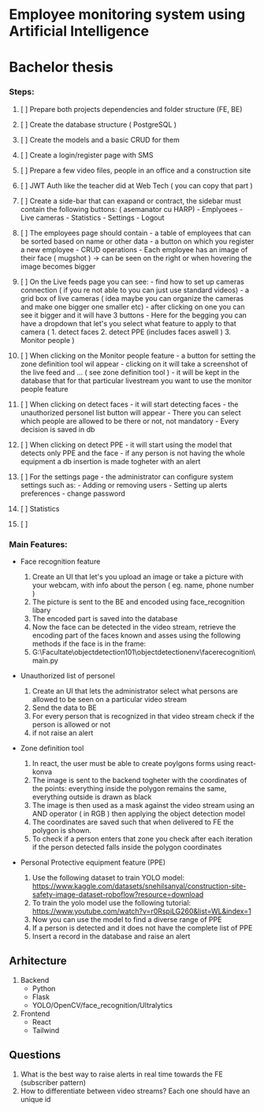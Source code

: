 # Employee monitoring system using Artificial Intelligence

# Bachelor thesis

### Steps:

1. [ ] Prepare both projects dependencies and folder structure (FE, BE)
2. [ ] Create the database structure ( PostgreSQL )
3. [ ] Create the models and a basic CRUD for them
4. [ ] Create a login/register page with SMS
5. [ ] Prepare a few video files, people in an office and a construction site
6. [ ] JWT Auth like the teacher did at Web Tech ( you can copy that part )
7. [ ] Create a side-bar that can exapand or contract, the sidebar must contain the following buttons: ( asemanator cu HARP) - Emplyoees - Live cameras - Statistics - Settings - Logout
8. [ ] The employees page should contain - a table of employees that can be sorted based on name or other data - a button on which you register a new employee - CRUD operations - Each employee has an image of their face ( mugshot ) -> can be seen on the right or when hovering the image becomes bigger
9. [ ] On the Live feeds page you can see: - find how to set up cameras connection ( if you re not able to you can just use standard videos) - a grid box of live cameras ( idea maybe you can organize the cameras and make one bigger one smaller etc) - after clicking on one you can see it bigger and it will have 3 buttons - Here for the begging you can have a dropdown that let's you select what feature to apply to that camera
       ( 1. detect faces 2. detect PPE (includes faces aswell ) 3. Monitor people )
10. [ ] When clicking on the Monitor people feature - a button for setting the zone definition tool wil appear - clicking on it will take a screenshot of the live feed and ... ( see zone definition tool ) - it will be kept in the database that for that particular livestream you want to use the monitor people feature
11. [ ] When clicking on detect faces - it will start detecting faces - the unauthorized personel list button will appear - There you can select which people are allowed to be there or not, not mandatory - Every decision is saved in db
12. [ ] When clicking on detect PPE - it will start using the model that detects only PPE and the face - if any person is not having the whole equipment a db insertion is made togheter with an alert
13. [ ] For the settings page - the administrator can configure system settings such as: - Adding or removing users - Setting up alerts preferences - change password

14. [ ] Statistics

15. [ ]

### Main Features:

- Face recognition feature

  1. Create an UI that let's you upload an image or take a picture with your webcam, with info about the person ( eg. name, phone number )
  2. The picture is sent to the BE and encoded using face_recognition libary
  3. The encoded part is saved into the database
  4. Now the face can be detected in the video stream, retrieve the encoding part of the faces known and asses using the following methods if the face is in the frame:
  5. G:\Facultate\objectdetection101\objectdetectionenv\facerecognition\main.py

- Unauthorized list of personel

  1. Create an UI that lets the administrator select what persons are allowed to be seen on a particular video stream
  2. Send the data to BE
  3. For every person that is recognized in that video stream check if the person is allowed or not
  4. if not raise an alert

- Zone definition tool

  1. In react, the user must be able to create poylgons forms using react-konva
  2. The image is sent to the backend togheter with the coordinates of the points: everything inside the polygon remains the same, everything outside is drawn as black
  3. The image is then used as a mask against the video stream using an AND operator ( in RGB ) then applying the object detection model
  4. The coordinates are saved such that when delivered to FE the polygon is shown.
  5. To check if a person enters that zone you check after each iteration if the person detected falls inside the polygon coordinates

- Personal Protective equipment feature (PPE)
  1. Use the following dataset to train YOLO model: https://www.kaggle.com/datasets/snehilsanyal/construction-site-safety-image-dataset-roboflow?resource=download
  2. To train the yolo model use the following tutorial: https://www.youtube.com/watch?v=r0RspiLG260&list=WL&index=1
  3. Now you can use the model to find a diverse range of PPE
  4. If a person is detected and it does not have the complete list of PPE
  5. Insert a record in the database and raise an alert

## Arhitecture

1. Backend
   - Python
   - Flask
   - YOLO/OpenCV/face_recognition/Ultralytics
2. Frontend
   - React
   - Tailwind

## Questions

1. What is the best way to raise alerts in real time towards the FE (subscriber pattern)
2. How to differentiate between video streams? Each one should have an unique id
